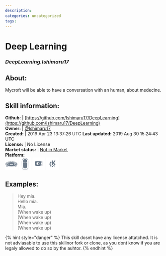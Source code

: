 ```yaml
--- 
description: 
categories: uncategorized   
tags:   
---
```


# Deep Learning  
### _DeepLearning.Ishimaru17_  
## About:  
Mycroft will be able to have a conversation with an human, about medecine.

## Skill information:  
**Github:** | [https://github.com/Ishimaru17/DeepLearning](https://github.com/Ishimaru17/DeepLearning)  
**Owner:** | [@Ishimaru17](https://github.com/Ishimaru17)  
**Created:** | 2019 Apr 23 13:37:26 UTC  **Last updated:** 2019 Aug 30 15:24:43 UTC  
**License:** | No License  
**Market status:** | [Not in Market](https://market.mycroft.ai/skill/)  
**Platform:**  
 ![](../.gitbook/assets/mark-1-icon.png)  ![](../.gitbook/assets/mark-2-icon.png)  ![](../.gitbook/assets/picroft-icon.png)  ![](../.gitbook/assets/kde.png)   
## Examples:  
> Hey mia.  
> Hello mia.  
> Mia.  
> (When wake up)  
> (When wake up)  
> (When wake up)  
> (When wake up)  
  
{% hint style="danger" %}
This skill dosnt have any license attatched. It is not adviasable to use this skillnor fork or clone, as you dont know if you are legaly allowed to do so by the auhtor.
{% endhint %}
